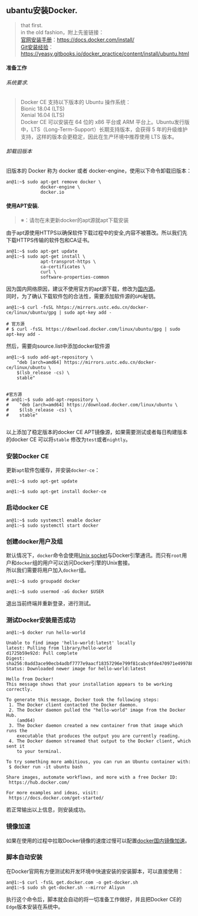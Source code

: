 ##               ubantu安装Docker.
>that first.        
in the old fashion，附上先鉴链接：       
[官网安装手册](https://docs.docker.com/install/ )：https://docs.docker.com/install/       
[Git安装经验](https://yeasy.gitbooks.io/docker_practice/content/install/ubuntu.html)：https://yeasy.gitbooks.io/docker_practice/content/install/ubuntu.html

#### 准备工作

###### 系统要求.     
>Docker CE 支持以下版本的 Ubuntu 操作系统：  
Bionic 18.04 (LTS)      
Xenial 16.04 (LTS)  
Docker CE 可以安装在 64 位的 x86 平台或 ARM 平台上。Ubuntu发行版中，LTS（Long-Term-Support）长期支持版本，会获得 5 年的升级维护支持，这样的版本会更稳定，因此在生产环境中推荐使用 LTS 版本。     

###### 卸载旧版本      
旧版本的 Docker 称为 docker 或者 docker-engine，使用以下命令卸载旧版本：

```
an@1:~$ sudo apt-get remove docker \
             docker-engine \
             docker.io
```


#### 使用APT安装.
>※：请勿在未更新docker的apt源就apt下载安装
  
由于apt源使用HTTPS以确保软件下载过程中的安全,内容不被篡改。所以我们先下载HTTPS传输的软件包和CA证书。

```
an@1:~$ sudo apt-get update 
an@1:~$ sudo apt-get install \
             apt-transprot-https \
             ca-certificates \
             curl \
             software-properties-common
```

因为国内网络原因，建议不使用官方的apt源下载，修改为[国内源](https://blog.csdn.net/xiangxianghehe/article/details/80112149)。     
同时，为了确认下载软件包的合法性，需要添加软件源的`GPG`秘钥。
```
an@1:~$ curl -fsSL hhtps://mirrors.ustc.edu.cn/docker-ce/linux/ubuntu/gpg | sudo apt-key add -      

# 官方源
# $ curl -fsSL https://download.docker.com/linux/ubuntu/gpg | sudo apt-key add -
```
然后，需要向source.list中添加docker软件源
```
an@1:~$ sudo add-apt-repository \
    "deb [arch=amd64] https://mirrors.ustc.edu.cn/docker-ce/linux/ubuntu \
    $(lsb_release -cs) \
    stable"     


#官方源
# an@1:~$ sudo add-apt-repository \
#    "deb [arch=amd64] https://download.docker.com/linux/ubuntu \
#    $(lsb_release -cs) \
#    stable"  
    
```
以上添加了稳定版本的docker CE APT镜像源，如果需要测试或者每日构建版本的docker CE 可以将`stable` 修改为`test`或者`nightly`。
### 安装Docker CE
更新`apt`软件包缓存，并安装`docker-ce`：
```
an@1:~$ sudo apt-get update

an@1:~$ sudo apt-get install docker-ce
```
### 启动docker CE
```
an@1:~$ sudo systemctl enable docker
an@1:~$ sudo systemctl start docker
```
### 创建docker用户及组
默认情况下，`docker`命令会使用[Unix socket](https://en.wikipedia.org/wiki/Unix_domain_socket)与Docker引擎通讯。而只有`root`用户和`docker`组的用户可以访问Docker引擎的Unix套接。      
所以我们需要将用户加入`docker`组。
```
an@1:~$ sudo groupadd docker

an@1:~$ sudo usermod -aG docker $USER
```
退出当前终端并重新登录，进行测试。
### 测试Docker安装是否成功
```
an@1:~$ docker run hello-world

Unable to find image 'hello-world:latest' locally
latest: Pulling from library/hello-world
d1725b59e92d: Pull complete
Digest: sha256:0add3ace90ecb4adbf7777e9aacf18357296e799f81cabc9fde470971e499788
Status: Downloaded newer image for hello-world:latest

Hello from Docker!
This message shows that your installation appears to be working correctly.

To generate this message, Docker took the following steps:
 1. The Docker client contacted the Docker daemon.
 2. The Docker daemon pulled the "hello-world" image from the Docker Hub.
    (amd64)
 3. The Docker daemon created a new container from that image which runs the
    executable that produces the output you are currently reading.
 4. The Docker daemon streamed that output to the Docker client, which sent it
    to your terminal.

To try something more ambitious, you can run an Ubuntu container with:
 $ docker run -it ubuntu bash

Share images, automate workflows, and more with a free Docker ID:
 https://hub.docker.com/

For more examples and ideas, visit:
 https://docs.docker.com/get-started/
```
若正常输出以上信息，则安装成功。
### 镜像加速
如果在使用的过程中拉取Docker镜像的速度过慢可以配置[docker国内镜像加速](https://yeasy.gitbooks.io/docker_practice/content/install/mirror.html)。
### 脚本自动安装
在Docker官网有方便测试和开发环境中快速安装的安装脚本，可以直接使用：
```
an@1:~$ curl -fsSL get.docker.com -o get-docker.sh
an@1:~$ sudo sh get-docker.sh --mirror Aliyun
```
执行这个命令后，脚本就会自动的将一切准备工作做好，并且把Docker CE的`Edge`版本安装在系统中。










